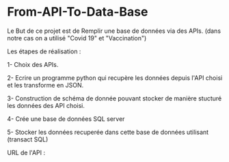 # From-API-To-Data-Base
Le But de ce projet est de Remplir une base de données via des APIs. 
(dans notre cas on a utilisé "Covid 19" et "Vaccination")


Les étapes de réalisation : 

1- Choix des APIs.

2- Ecrire un programme python qui recupère les données depuis l'API choisi et les transforme en JSON.

3- Construction de schéma de donnée pouvant stocker de manière stucturé les données des API choisi.

4- Crée une base de données SQL server

5- Stocker les données recuperée dans cette base de données utilisant (transact SQL)


URL de l'API :
